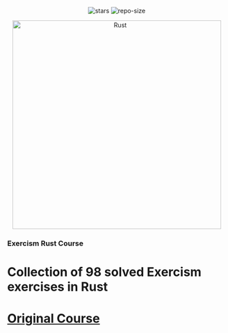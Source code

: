 <div align=center>

![stars] ![repo-size]

<picture>
    <source srcset="rust8244">
    <img alt="Rust" width="480" height="480">
</picture>
</div>

### Exercism Rust Course

# <a name="no-link">Collection of 98 solved Exercism exercises in Rust</a>

# <a href="https://exercism.org/tracks/rust">Original Course</a>

[repo-size]: https://img.shields.io/github/repo-size/dragan717080/ExercismRust
[stars]: https://img.shields.io/github/stars/dragan717080/ExercismRust

</div>
